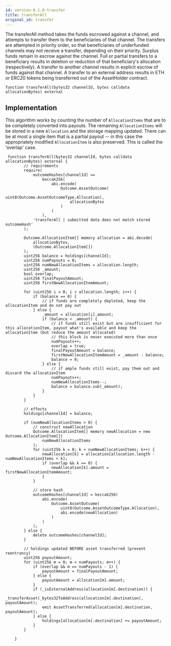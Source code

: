```yaml
---
id: version-0.1.0-transfer
title: transferAll
original_id: transfer
---
```


The transferAll method takes the funds escrowed against a channel, and attempts to transfer them to the beneficiaries of that channel. The transfers are attempted in priority order, so that beneficiaries of underfunded channels may not receive a transfer, depending on their priority. Surplus funds remain in escrow against the channel. Full or partial transfers to a beneficiary results in deletion or reduction of that beneficiary's allocation (respectively). A transfer to another channel results in explicit escrow of funds against that channel. A transfer to an external address results in ETH or ERC20 tokens being transferred out of the AssetHolder contract.

```solidity
function transferAll(bytes32 channelId, bytes calldata allocationBytes) external
```

## Implementation

This algorithm works by counting the number of `AllocationItems` that are to be completely converted into payouts. The remaining `AllocationItems` will be stored in a new `Allocation` and the storage mapping updated. There can be at most a single item that is a partial payout -- in this case the appropriately modified `AllocationItem` is also preserved. This is called the 'overlap' case.

```solidity
 function transferAll(bytes32 channelId, bytes calldata allocationBytes) external {
        // requirements
        require(
            outcomeHashes[channelId] ==
                keccak256(
                    abi.encode(
                        Outcome.AssetOutcome(
                            uint8(Outcome.AssetOutcomeType.Allocation),
                            allocationBytes
                        )
                    )
                ),
            'transferAll | submitted data does not match stored outcomeHash'
        );

        Outcome.AllocationItem[] memory allocation = abi.decode(
            allocationBytes,
            (Outcome.AllocationItem[])
        );
        uint256 balance = holdings[channelId];
        uint256 numPayouts = 0;
        uint256 numNewAllocationItems = allocation.length;
        uint256 _amount;
        bool overlap;
        uint256 finalPayoutAmount;
        uint256 firstNewAllocationItemAmount;

        for (uint256 i = 0; i < allocation.length; i++) {
            if (balance == 0) {
                // if funds are completely depleted, keep the allocationItem and do not pay out
            } else {
                _amount = allocation[i].amount;
                if (balance < _amount) {
                    // if funds still exist but are insufficient for this allocationItem, payout what's available and keep the allocationItem (but reduce the amount allocated)
                    // this block is never executed more than once
                    numPayouts++;
                    overlap = true;
                    finalPayoutAmount = balance;
                    firstNewAllocationItemAmount = _amount - balance;
                    balance = 0;
                } else {
                    // if ample funds still exist, pay them out and discard the allocationItem
                    numPayouts++;
                    numNewAllocationItems--;
                    balance = balance.sub(_amount);
                }
            }
        }

        // effects
        holdings[channelId] = balance;

        if (numNewAllocationItems > 0) {
            // construct newAllocation
            Outcome.AllocationItem[] memory newAllocation = new Outcome.AllocationItem[](
                numNewAllocationItems
            );
            for (uint256 k = 0; k < numNewAllocationItems; k++) {
                newAllocation[k] = allocation[allocation.length - numNewAllocationItems + k];
                if (overlap && k == 0) {
                    newAllocation[k].amount = firstNewAllocationItemAmount;
                }
            }

            // store hash
            outcomeHashes[channelId] = keccak256(
                abi.encode(
                    Outcome.AssetOutcome(
                        uint8(Outcome.AssetOutcomeType.Allocation),
                        abi.encode(newAllocation)
                    )
                )
            );
        } else {
            delete outcomeHashes[channelId];
        }

        // holdings updated BEFORE asset transferred (prevent reentrancy)
        uint256 payoutAmount;
        for (uint256 m = 0; m < numPayouts; m++) {
            if (overlap && m == numPayouts - 1) {
                payoutAmount = finalPayoutAmount;
            } else {
                payoutAmount = allocation[m].amount;
            }
            if (_isExternalAddress(allocation[m].destination)) {
                _transferAsset(_bytes32ToAddress(allocation[m].destination), payoutAmount);
                emit AssetTransferred(allocation[m].destination, payoutAmount);
            } else {
                holdings[allocation[m].destination] += payoutAmount;
            }
        }

    }
```
